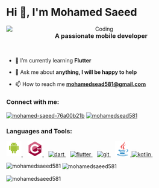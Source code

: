<!-- # Hello, I’m Mohamed Saeed👋
<p align="center">
 <img  alt="Coding" src="https://cdn.dribbble.com/users/1162077/screenshots/3848914/programmer.gif" align="right" width="700"/>
</p>
- 🔭 I’m currently working on Flutter
- 🌱 I’m currently learning Flutter
- 👯 I’m looking to collaborate on LinkedIn
- 🤔 I’m looking for help with Documentation
- 💬 Ask me about flutter
- 📫 How to reach me: [LinkedIn -@mohamedsaeed](http://linkedin.com/in/mohamed-saeed-76a00b21b)  -->

# Hi 👋, I'm Mohamed Saeed
<p align="center">
 <img  alt="Coding" src="https://cdn.dribbble.com/users/1162077/screenshots/3848914/programmer.gif" align="right" width="700"/>
</p>
<h3 align="center">A passionate mobile developer</h3>

<!-- <p align="left"> <img src="https://komarev.com/ghpvc/?username=mohamedsaeed581&label=Profile%20views&color=0e75b6&style=flat" alt="mohamedsaeed581" /> </p>
 -->
<!-- <p align="left"> <a href="https://github.com/ryo-ma/github-profile-trophy"><img src="https://github-profile-trophy.vercel.app/?username=mohamedsaeed581" alt="mohamedsaeed581" /></a> </p> -->

<p align="left"> <a href="https://twitter.com/" target="blank"><img src="https://img.shields.io/twitter/follow/?logo=twitter&style=for-the-badge" alt="" /></a> </p>

- 🌱 I’m currently learning **Flutter**

- 💬 Ask me about **anything, I will be happy to help**

- 📫 How to reach me **mohamedsead581@gmail.com**

<h3 align="left">Connect with me:</h3>
<p align="left">
<a href="https://linkedin.com/in/mohamed-saeed-76a00b21b" target="blank"><img align="center" src="https://raw.githubusercontent.com/rahuldkjain/github-profile-readme-generator/master/src/images/icons/Social/linked-in-alt.svg" alt="mohamed-saeed-76a00b21b" height="30" width="40" /></a>
<a href="https://codeforces.com/profile/mohamedsead581" target="blank"><img align="center" src="https://raw.githubusercontent.com/rahuldkjain/github-profile-readme-generator/master/src/images/icons/Social/codeforces.svg" alt="mohamedsead581" height="30" width="40" /></a>
</p>

<h3 align="left">Languages and Tools:</h3>
<p align="left"> <a href="https://developer.android.com" target="_blank" rel="noreferrer"> <img src="https://raw.githubusercontent.com/devicons/devicon/master/icons/android/android-original-wordmark.svg" alt="android" width="40" height="40"/> </a>
 &nbsp;&nbsp;
 <a href="https://www.w3schools.com/cpp/" target="_blank" rel="noreferrer"> <img src="https://raw.githubusercontent.com/devicons/devicon/master/icons/cplusplus/cplusplus-original.svg" alt="cplusplus" width="40" height="40"/> </a>
 &nbsp;&nbsp;
 <a href="https://dart.dev" target="_blank" rel="noreferrer"> <img src="https://www.vectorlogo.zone/logos/dartlang/dartlang-icon.svg" alt="dart" width="40" height="40"/> </a> 
 &nbsp;&nbsp;
 <a href="https://flutter.dev" target="_blank" rel="noreferrer"> <img src="https://www.vectorlogo.zone/logos/flutterio/flutterio-icon.svg" alt="flutter" width="40" height="40"/> </a>
 &nbsp;&nbsp;
 <a href="https://git-scm.com/" target="_blank" rel="noreferrer"> <img src="https://www.vectorlogo.zone/logos/git-scm/git-scm-icon.svg" alt="git" width="40" height="40"/> </a> 
 &nbsp;&nbsp;
 <a href="https://www.java.com" target="_blank" rel="noreferrer"> <img src="https://raw.githubusercontent.com/devicons/devicon/master/icons/java/java-original.svg" alt="java" width="40" height="40"/> </a> <a href="https://kotlinlang.org" target="_blank" rel="noreferrer"> <img src="https://www.vectorlogo.zone/logos/kotlinlang/kotlinlang-icon.svg" alt="kotlin" width="40" height="40"/> </a>
 &nbsp;&nbsp; </p>

<p><img align="left" src="https://github-readme-stats.vercel.app/api/top-langs?username=mohamedsaeed581&show_icons=true&locale=en&layout=compact" alt="mohamedsaeed581" /></p>

<p>&nbsp;<img align="center" src="https://github-readme-stats.vercel.app/api?username=mohamedsaeed581&show_icons=true&locale=en" alt="mohamedsaeed581" /></p>

<p><img align="center" src="https://github-readme-streak-stats.herokuapp.com/?user=mohamedsaeed581&" alt="mohamedsaeed581" /></p>
